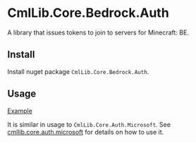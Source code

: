 # CmlLib.Core.Bedrock.Auth

A library that issues tokens to join to servers for Minecraft: BE.

## Install

Install nuget package `CmlLib.Core.Bedrock.Auth`.

## Usage

[Example](https://github.com/CmlLib/CmlLib.Core.Auth.Microsoft/blob/dev/tests/CmlLib.Core.Bedrock.Auth.Test/Sample.cs)

It is similar in usage to `CmlLib.Core.Auth.Microsoft`. See [cmllib.core.auth.microsoft](../cmllib.core.auth.microsoft/ "mention") for details on how to use it.
